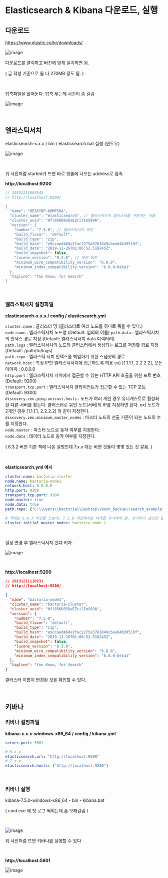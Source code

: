 # Elasticsearch & Kibana 다운로드, 실행

## 다운로드

https://www.elastic.co/kr/downloads/

![image](https://user-images.githubusercontent.com/25674959/70575454-dd28f400-1be9-11ea-9b1c-a814394fb083.png)

다운로드를 클릭하고 버전에 맞게 설치하면 됨.

( 글 작성 기준으로 둘 다 270MB 정도 됨. )

&nbsp;

압축파일을 풀어둔다. 압축 푸는데 시간이 좀 걸림

![image](https://user-images.githubusercontent.com/25674959/70591762-8f78af80-1c1a-11ea-8861-89fadf2f0087.png)

&nbsp;
&nbsp;

## 엘라스틱서치

elasticsearch-x.x.x / bin / elasticsearch.bat 실행 (윈도우)


![image](https://user-images.githubusercontent.com/25674959/70582820-2172bf00-1bff-11ea-829d-ea6b51d25582.png)

&nbsp;

위 사진처럼 started가 뜨면 바로 윗줄에 나오는 address로 접속

**http://localhost:9200**
```java
// 20191211083942
// http://localhost:9200/

{
  "name": "DESKTOP-K0MP5DA",
  "cluster_name": "elasticsearch", // 엘라스틱서치 클러스터를 구분하는 이름
  "cluster_uuid": "Hfl85KD8SDaEZcilImS89A",
  "version": {
    "number": "7.5.0", // 엘라스틱서치 버전
    "build_flavor": "default",
    "build_type": "zip",
    "build_hash": "e9ccaed468e2fac2275a3761849cbee64b39519f",
    "build_date": "2019-11-26T01:06:52.518245Z",
    "build_snapshot": false,
    "lucene_version": "8.3.0", // 루씬 버전
    "minimum_wire_compatibility_version": "6.8.0",
    "minimum_index_compatibility_version": "6.0.0-beta1"
  },
  "tagline": "You Know, for Search"
}
```

&nbsp;
&nbsp;


### 엘라스틱서치 설정파일

**elasticsearch-x.x.x / config / elasticsearch.yml**

`cluster.name` : 클러스터 명 (클러스터로 여러 노드를 하나로 묶을 수 있다.)  
`node.name` : 엘라스틱서치 노드명 (Default: 임의의 이름)
`path.data` : 엘라스틱서치의 인덱스 경로 지정 (Default: 엘라스틱서치 data   디렉터리)  
`path.logs` : 엘라스틱서치의 노드와 클러스터에서 생성되는 로그를 저장할 경로 지정 (Default: /path/to/logs)  
`path.repo` : 엘라스틱 서치 인덱스를 백업하기 위한 스냅샷의 경로  
`network.host` : 특정 IP만 엘라스틱서치에 접근하도록 허용 ex) [1.1.1.1, 2.2.2.2], 모든아이피 : 0.0.0.0  
`http.port` : 엘라스틱서치 서버에서 접근할 수 있는 HTTP API 호출을 위한 포트 번호(Default: 9200)  
`transport.tcp.port` : 엘라스틱서치 클라이언트가 접근할 수 있는 TCP 포트 (Default: 9300)  
`discovery.zen.ping.unicast.hosts` : 노드가 여러 개인 경우 유니캐스트로 활성화된 다른 서버를 찾는다. 클러스터로 묶인 노드(서버)의 IP를 지정하면 된다. ex) 노드가 2개인 경우 [1.1.1.1, 2.2.2.2] 와 같이 지정한다.  
`discovery.zen.minimum_master_nodes` : 마스터 노드의 선출 기준이 되는 노드의 수를 지정한다.  
`node.master` : 마스터 노드로 동작 여부를 지정한다.  
`node.data` : 데이터 노드로 동작 여부를 지정한다.  

( 6.3.2 버전 기준 책에 나온 설명인데 7.x.x 대는 바뀐 것들이 몇몇 있는 것 같음. )

&nbsp;

**elasticsearch.yml 예시**
```yml
cluster.name: bactoria-cluster
node.name: bactoria-node1
network.host: 0.0.0.0
http.port: 9200
transport.tcp.port: 9300
node.master: true
node.data: true
path.repo: ["C:\\Users\\bactoria\\Desktop\\book_backup\\search_example", "C:\\Users\\bactoria\\Desktop\\book_backup\\agg_example"]

# 책에는 6.4.3 버전을 쓰는데, 7.5.0 버전에서는 아래를 추가해야 함. 추가하지 않으면 콘솔이 종료된다
cluster.initial_master_nodes: bactoria-node-1
```

&nbsp;

설정 변경 후 엘라스틱서치 껐다 키자.

![image](https://user-images.githubusercontent.com/25674959/70584776-85988180-1c05-11ea-8f39-fd6d3fc298c8.png)

&nbsp;

**http://localhost:9200**

```json
// 20191211110231
// http://localhost:9200/

{
  "name": "bactoria-node1",
  "cluster_name": "bactoria-cluster",
  "cluster_uuid": "Hfl85KD8SDaEZcilImS89A",
  "version": {
    "number": "7.5.0",
    "build_flavor": "default",
    "build_type": "zip",
    "build_hash": "e9ccaed468e2fac2275a3761849cbee64b39519f",
    "build_date": "2019-11-26T01:06:52.518245Z",
    "build_snapshot": false,
    "lucene_version": "8.3.0",
    "minimum_wire_compatibility_version": "6.8.0",
    "minimum_index_compatibility_version": "6.0.0-beta1"
  },
  "tagline": "You Know, for Search"
}
```

클러스터 이름이 변경된 것을 확인할 수 있다.

&nbsp;
&nbsp;
&nbsp;
&nbsp;

## 키바나

### 키바나 설정파일

**kibana-x.x.x-windows-x86_64 / config / kibana.yml**
```yml
server.port: 5601

# 6.x.x
elasticsearch.url: "http://localhost:9200"
# 7.x.x
elasticsearch.hosts: ["http://localhost:9200"]
```

&nbsp;

### 키바나 실행

kibana-7.5.0-windows-x86_64 - bin - kibana.bat

( cmd.exe 에 첫 로그 찍히는데 좀 오래걸림 )

&nbsp;

![image](https://user-images.githubusercontent.com/25674959/70591495-b2569400-1c19-11ea-9804-7d6a793a2231.png)

위 사진처럼 뜨면 키바나를 실행할 수 있다

&nbsp;

**http://localhost:5601**

![image](https://user-images.githubusercontent.com/25674959/70591551-e467f600-1c19-11ea-8388-856f9204fe3e.png)

